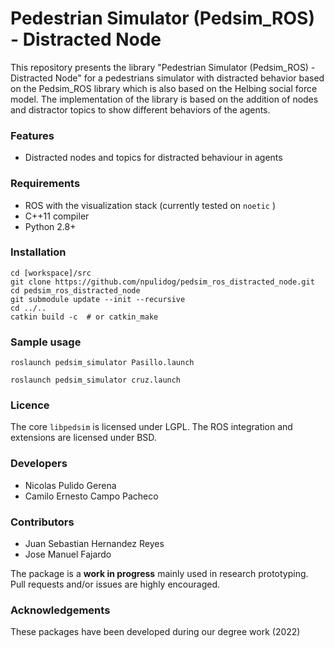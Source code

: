 # Pedestrian Simulator (Pedsim_ROS) - Distracted Node

This repository presents the library "Pedestrian Simulator (Pedsim_ROS) - Distracted Node" for a pedestrians simulator with distracted behavior based on the Pedsim_ROS library which is also based on the Helbing social force model. The implementation of the library is based on the addition of nodes and distractor topics to show different behaviors of the agents.


### Features
- Distracted nodes and topics for distracted behaviour in agents

### Requirements
- ROS with the visualization stack (currently tested on `noetic` )
- C++11 compiler
- Python 2.8+

### Installation

```
cd [workspace]/src
git clone https://github.com/npulidog/pedsim_ros_distracted_node.git
cd pedsim_ros_distracted_node
git submodule update --init --recursive
cd ../..
catkin build -c  # or catkin_make
```
### Sample usage
```
roslaunch pedsim_simulator Pasillo.launch
```
```
roslaunch pedsim_simulator cruz.launch
```

### Licence
The core `libpedsim` is licensed under LGPL. The ROS integration and extensions are licensed under BSD.

### Developers
* Nicolas Pulido Gerena
* Camilo Ernesto Campo Pacheco


### Contributors
* Juan Sebastian Hernandez Reyes
* Jose Manuel Fajardo

The package is a **work in progress** mainly used in research prototyping. Pull requests and/or issues are highly encouraged.

### Acknowledgements
These packages have been developed during our degree work (2022)
